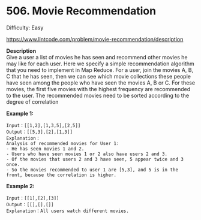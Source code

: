 # 506. Movie Recommendation

Difficulty: Easy

https://www.lintcode.com/problem/movie-recommendation/description

**Description**  
Give a user a list of movies he has seen and recommend other movies he may like for each user. Here we specify a simple recommendation algorithm that you need to implement in Map Reduce.
For a user, join the movies A, B, C that he has seen, then we can see which movie collections these people have seen among the people who have seen the movies A, B or C. For these movies, the first five movies with the highest frequency are recommended to the user. The recommended movies need to be sorted according to the degree of correlation

**Example 1:**
```
Input：[[1,2],[1,3,5],[2,5]]
Output：[[5,3],[2],[1,3]]
Explanation：
Analysis of recommended movies for User 1:
- He has seen movies 1 and 2.
- Users who have seen movies 1 or 2 also have users 2 and 3.
- Of the movies that users 2 and 3 have seen, 5 appear twice and 3 once.
- So the movies recommended to user 1 are [5,3], and 5 is in the front, because the correlation is higher.
```

**Example 2:**
```
Input：[[1],[2],[3]]
Output：[[],[],[]]
Explanation：All users watch different movies.
```
